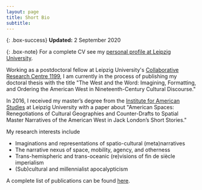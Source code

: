 ```yaml
---
layout: page
title: Short Bio
subtitle:
---
```


{: .box-success}
**Updated:** 2 September 2020

{: .box-note}
For a complete CV see my <a href="https://www.uni-leipzig.de/personenprofil/mitarbeiter/steffen-adrian-woell/" target="_blank">personal profile at Leipzig University</a>.

Working as a postdoctoral fellow at Leipzig University's [Collaborative Research Centre 1199](https://research.uni-leipzig.de/~sfb1199/), I am currently in the process of publishing my doctoral thesis with the title "The West and the Word: Imagining, Formatting, and Ordering the American West in Nineteenth-Century Cultural Discourse."

In 2016, I received my master’s degree from the [Institute for American Studies](http://americanstudies.uni-leipzig.de) at Leipzig University with a paper about "American Spaces: Renegotiations of Cultural Geographies and Counter-Drafts to Spatial Master Narratives of the American West in Jack London’s Short Stories."

My research interests include

* Imaginations and representations of spatio-cultural (meta)narratives
* The narrative nexus of space, mobility, agency, and otherness
* Trans-hemispheric and trans-oceanic (re)visions of fin de siècle imperialism
* (Sub)cultural and millennialist apocalypticism

A complete list of publications can be found [here](../publications).
